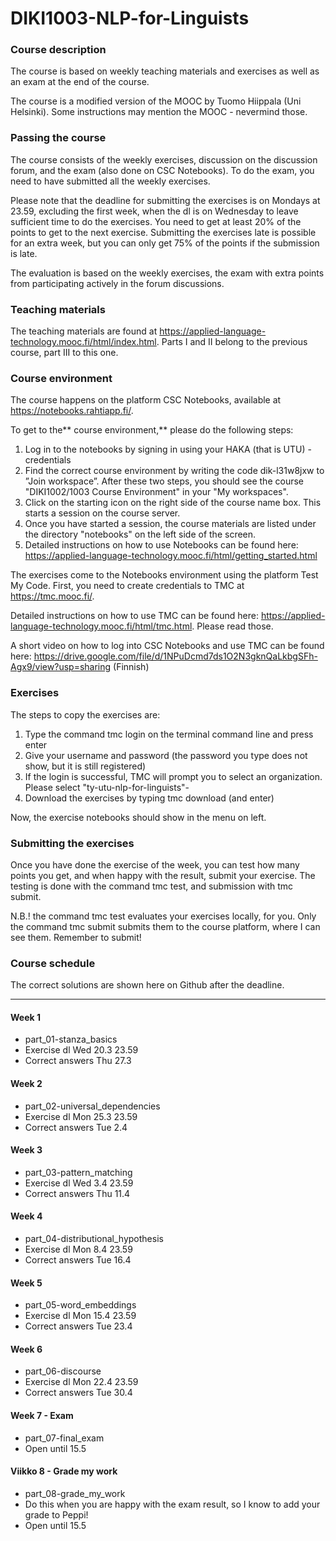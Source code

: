 # DIKI1003-NLP-for-Linguists

### Course description

The course is based on weekly teaching materials and exercises as well as an exam at the end of the course.

The course is a modified version of the MOOC by Tuomo Hiippala (Uni Helsinki). Some instructions may mention the MOOC - nevermind those.

### Passing the course

The course consists of the weekly exercises, discussion on the discussion forum, and the exam (also done on CSC Notebooks). To do the exam, you need to have submitted all the weekly exercises.

Please note that the deadline for submitting the exercises is on Mondays at 23.59, excluding the first week, when the dl is on Wednesday to leave sufficient time to do the exercises. You need to get at least 20% of the points to get to the next exercise. Submitting the exercises late is possible for an extra week, but you can only get 75% of the points if the submission is late.

The evaluation is based on the weekly exercises, the exam with extra points from participating actively in the forum discussions.

### Teaching materials

The teaching materials are found at  https://applied-language-technology.mooc.fi/html/index.html. Parts I and II belong to the previous course, part III to this one.

### Course environment

The course happens on the platform CSC Notebooks, available at https://notebooks.rahtiapp.fi/.

To get to the** course environment,** please do the following steps:

1) Log in to the notebooks by signing in using your HAKA (that is UTU) -credentials
2) Find the correct course environment by writing the code dik-l31w8jxw to ”Join workspace”. After these two steps, you should see the course "DIKI1002/1003 Course Environment" in your "My workspaces".
3) Click on the starting icon on the right side of the course name box. This starts a session on the course server.
4) Once you have started a session, the course materials are listed under the directory "notebooks" on the left side of the screen.
5) Detailed instructions on how to use Notebooks can be found here: https://applied-language-technology.mooc.fi/html/getting_started.html

The exercises come to the Notebooks environment using the platform Test My Code. First, you need to create credentials to TMC at https://tmc.mooc.fi/.

Detailed instructions on how to use TMC can be found here: https://applied-language-technology.mooc.fi/html/tmc.html. Please read those.

A short video on how to log into CSC Notebooks and use TMC can be found here: https://drive.google.com/file/d/1NPuDcmd7ds1O2N3gknQaLkbgSFh-Agx9/view?usp=sharing (Finnish)

### Exercises

The steps to copy the exercises are:

1) Type the command tmc login on the terminal command line and press enter
2) Give your username and password (the password you type does not show, but it is still registered)
3) If the login is successful, TMC will prompt you to select an organization. Please select "ty-utu-nlp-for-linguists"-
4) Download the exercises by typing tmc download (and enter)

Now, the exercise notebooks should show in the menu on left.

### Submitting the exercises

Once you have done the exercise of the week, you can test how many points you get, and when happy with the result, submit your exercise. The testing is done with the command tmc test, and submission with tmc submit. 

N.B.! the command tmc test evaluates your exercises locally, for you. Only the command tmc submit submits them to the course platform, where I can see them. Remember to submit!

### Course schedule

The correct solutions are shown here on Github after the deadline.

---------------------------------------------------------------------------------------------------------------------------------------------------------------------

#### Week 1
* part_01-stanza_basics
* Exercise dl Wed 20.3 23.59
* Correct answers Thu 27.3

#### Week 2
* part_02-universal_dependencies
* Exercise dl Mon 25.3 23.59
* Correct answers Tue 2.4

#### Week 3
* part_03-pattern_matching
* Exercise dl Wed 3.4 23.59
* Correct answers Thu 11.4

#### Week 4
* part_04-distributional_hypothesis
* Exercise dl Mon 8.4 23.59
* Correct answers Tue 16.4

#### Week 5
* part_05-word_embeddings
* Exercise dl Mon 15.4 23.59
* Correct answers Tue 23.4

#### Week 6
* part_06-discourse
* Exercise dl Mon 22.4 23.59
* Correct answers Tue 30.4

#### Week 7 - Exam
* part_07-final_exam
* Open until 15.5

#### Viikko 8 - Grade my work
* part_08-grade_my_work
* Do this when you are happy with the exam result, so I know to add your grade to Peppi!
* Open until 15.5


